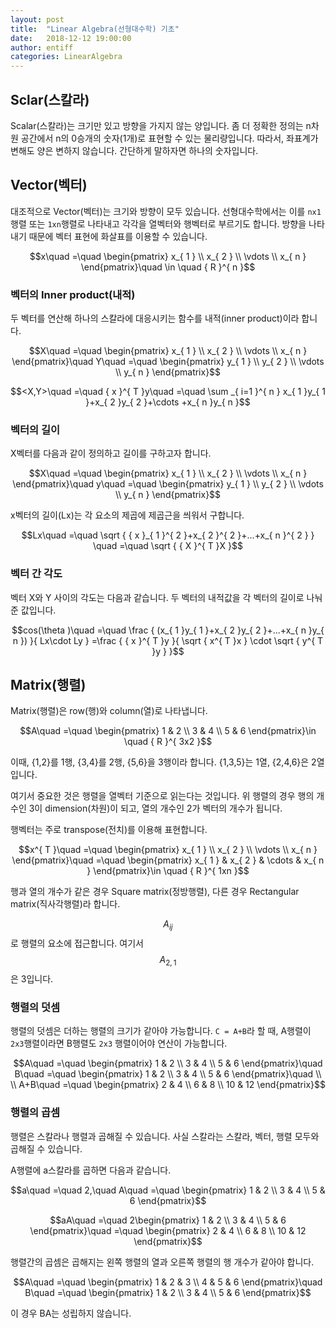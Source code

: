 ```yaml
---
layout: post
title:  "Linear Algebra(선형대수학) 기초"
date:   2018-12-12 19:00:00
author: entiff
categories: LinearAlgebra
---
```


## Sclar(스칼라)

Scalar(스칼라)는 크기만 있고 방향을 가지지 않는 양입니다. 좀 더 정확한 정의는 n차원 공간에서 n의 0승개의 숫자(1개)로 표현할 수 있는 물리량입니다. 따라서, 좌표계가 변해도 양은 변하지 않습니다. 간단하게 말하자면 하나의 숫자입니다.

## Vector(벡터)

대조적으로 Vector(벡터)는 크기와 방향이 모두 있습니다. 선형대수학에서는 이를 `nx1`행렬 또는 `1xn`행렬로 나타내고 각각을 열벡터와 행벡터로 부르기도 합니다. 방향을 나타내기 때문에 벡터 표현에 화살표를 이용할 수 있습니다.

$$x\quad =\quad \begin{pmatrix} x_{ 1 } \\ x_{ 2 } \\ \vdots  \\ x_{ n } \end{pmatrix}\quad \in \quad { R }^{ n }$$

### 벡터의 Inner product(내적)

두 벡터를 연산해 하나의 스칼라에 대응시키는 함수를 내적(inner product)이라 합니다.

$$X\quad =\quad \begin{pmatrix} x_{ 1 } \\ x_{ 2 } \\ \vdots  \\ x_{ n } \end{pmatrix}\quad Y\quad =\quad \begin{pmatrix} y_{ 1 } \\ y_{ 2 } \\ \vdots  \\ y_{ n } \end{pmatrix}$$

$$<X,Y>\quad =\quad { x }^{ T }y\quad =\quad \sum _{ i=1 }^{ n } x_{ 1 }y_{ 1 }+x_{ 2 }y_{ 2 }+\cdots +x_{ n }y_{ n }$$

### 벡터의 길이

X벡터를 다음과 같이 정의하고 길이를 구하고자 합니다.

$$X\quad =\quad \begin{pmatrix} x_{ 1 } \\ x_{ 2 } \\ \vdots  \\ x_{ n } \end{pmatrix}\quad y\quad =\quad \begin{pmatrix} y_{ 1 } \\ y_{ 2 } \\ \vdots  \\ y_{ n } \end{pmatrix}$$

x벡터의 길이(Lx)는 각 요소의 제곱에 제곱근을 씌워서 구합니다.

$$Lx\quad =\quad \sqrt { { x }_{ 1 }^{ 2 }+x_{ 2 }^{ 2 }+...+x_{ n }^{ 2 } } \quad =\quad \sqrt { { X }^{ T }X }$$

### 벡터 간 각도

벡터 X와 Y 사이의 각도는 다음과 같습니다. 두 벡터의 내적값을 각 벡터의 길이로 나눠준 값입니다.

$$cos(\theta )\quad =\quad \frac { (x_{ 1 }y_{ 1 }+x_{ 2 }y_{ 2 }+...+x_{ n }y_{ n }) }{ Lx\cdot Ly } =\frac { { x }^{ T }y }{ \sqrt { x^{ T }x } \cdot \sqrt { y^{ T }y }  }$$

## Matrix(행렬)

Matrix(행렬)은 row(행)와 column(열)로 나타냅니다.

$$A\quad =\quad \begin{pmatrix} 1 & 2 \\ 3 & 4 \\ 5 & 6 \end{pmatrix}\in \quad { R }^{ 3x2 }$$

이때, {1,2}를 1행, {3,4}를 2행, {5,6}을 3행이라 합니다.
{1,3,5}는 1열, {2,4,6}은 2열입니다.

여기서 중요한 것은 행렬을 열벡터 기준으로 읽는다는 것입니다.
위 행렬의 경우 행의 개수인 3이 dimension(차원)이 되고, 열의 개수인 2가 벡터의 개수가 됩니다.

행벡터는 주로 transpose(전치)를 이용해 표현합니다.

$$x^{ T }\quad =\quad \begin{pmatrix} x_{ 1 } \\ x_{ 2 } \\ \vdots  \\ x_{ n } \end{pmatrix}\quad =\quad \begin{pmatrix} x_{ 1 } & x_{ 2 } & \cdots  & x_{ n } \end{pmatrix}\in \quad { R }^{ 1xn }$$

행과 열의 개수가 같은 경우 Square matrix(정방행렬), 다른 경우 Rectangular matrix(직사각행렬)라 합니다.

$${ A }_{ ij }$$로 행렬의 요소에 접근합니다. 여기서 $${ A }_{ 2,1 }$$은 3입니다.

### 행렬의 덧셈

행렬의 덧셈은 더하는 행렬의 크기가 같아야 가능합니다. `C = A+B`라 할 때, A행렬이 `2x3`행렬이라면 B행렬도 `2x3` 행렬이어야 연산이 가능합니다.

$$A\quad =\quad \begin{pmatrix} 1 & 2 \\ 3 & 4 \\ 5 & 6 \end{pmatrix}\quad B\quad =\quad \begin{pmatrix} 1 & 2 \\ 3 & 4 \\ 5 & 6 \end{pmatrix}\quad \\ \\ A+B\quad =\quad \begin{pmatrix} 2 & 4 \\ 6 & 8 \\ 10 & 12 \end{pmatrix}$$

### 행렬의 곱셈

행렬은 스칼라나 행렬과 곱해질 수 있습니다. 사실 스칼라는 스칼라, 벡터, 행렬 모두와 곱해질 수 있습니다.

A행렬에 a스칼라를 곱하면 다음과 같습니다.

$$a\quad =\quad 2,\quad A\quad =\quad \begin{pmatrix} 1 & 2 \\ 3 & 4 \\ 5 & 6 \end{pmatrix}$$

$$aA\quad =\quad 2\begin{pmatrix} 1 & 2 \\ 3 & 4 \\ 5 & 6 \end{pmatrix}\quad =\quad \begin{pmatrix} 2 & 4 \\ 6 & 8 \\ 10 & 12 \end{pmatrix}$$

행렬간의 곱셈은 곱해지는 왼쪽 행렬의 열과 오른쪽 행렬의 행 개수가 같아야 합니다.

$$A\quad =\quad \begin{pmatrix} 1 & 2 & 3 \\ 4 & 5 & 6 \end{pmatrix}\quad B\quad =\quad \begin{pmatrix} 1 & 2 \\ 3 & 4 \\ 5 & 6 \end{pmatrix}$$

이 경우 BA는 성립하지 않습니다.
